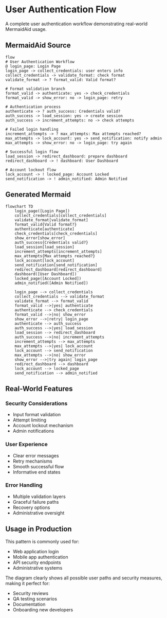 # User Authentication Flow

A complete user authentication workflow demonstrating real-world MermaidAid usage.

## MermaidAid Source

```mad
flow
# User Authentication Workflow
@ login_page: Login Page
login_page -> collect_credentials: user enters info
collect_credentials -> validate_format: check format
validate_format -> ? format_valid: Valid format?

# Format validation branch
format_valid -> authenticate: yes -> check_credentials
format_valid -> show_error: no -> login_page: retry

# Authentication process
authenticate -> ? auth_success: Credentials valid?
auth_success -> load_session: yes -> create session
auth_success -> increment_attempts: no -> check attempts

# Failed login handling
increment_attempts -> ? max_attempts: Max attempts reached?
max_attempts -> lock_account: yes -> send_notification: notify admin
max_attempts -> show_error: no -> login_page: try again

# Successful login flow
load_session -> redirect_dashboard: prepare dashboard
redirect_dashboard -> ! dashboard: User Dashboard

# Account lockout flow  
lock_account -> ! locked_page: Account Locked
send_notification -> ! admin_notified: Admin Notified
```

## Generated Mermaid

```mermaid
flowchart TD
    login_page([Login Page])
    collect_credentials[collect_credentials]
    validate_format[validate_format]
    format_valid{Valid format?}
    authenticate[authenticate]
    check_credentials[check_credentials]
    show_error[show_error]
    auth_success{Credentials valid?}
    load_session[load_session]
    increment_attempts[increment_attempts]
    max_attempts{Max attempts reached?}
    lock_account[lock_account]
    send_notification[send_notification]
    redirect_dashboard[redirect_dashboard]
    dashboard([User Dashboard])
    locked_page([Account Locked])
    admin_notified([Admin Notified])
    
    login_page --> collect_credentials
    collect_credentials --> validate_format
    validate_format --> format_valid
    format_valid -->|yes| authenticate
    authenticate --> check_credentials
    format_valid -->|no| show_error
    show_error -->|retry| login_page
    authenticate --> auth_success
    auth_success -->|yes| load_session
    load_session --> redirect_dashboard
    auth_success -->|no| increment_attempts
    increment_attempts --> max_attempts
    max_attempts -->|yes| lock_account
    lock_account --> send_notification
    max_attempts -->|no| show_error
    show_error -->|try again| login_page
    redirect_dashboard --> dashboard
    lock_account --> locked_page
    send_notification --> admin_notified
```

## Real-World Features

### Security Considerations
- Input format validation
- Attempt limiting
- Account lockout mechanism
- Admin notifications

### User Experience
- Clear error messages  
- Retry mechanisms
- Smooth successful flow
- Informative end states

### Error Handling
- Multiple validation layers
- Graceful failure paths
- Recovery options
- Administrative oversight

## Usage in Production

This pattern is commonly used for:
- Web application login
- Mobile app authentication  
- API security endpoints
- Administrative systems

The diagram clearly shows all possible user paths and security measures, making it perfect for:
- Security reviews
- QA testing scenarios
- Documentation
- Onboarding new developers

